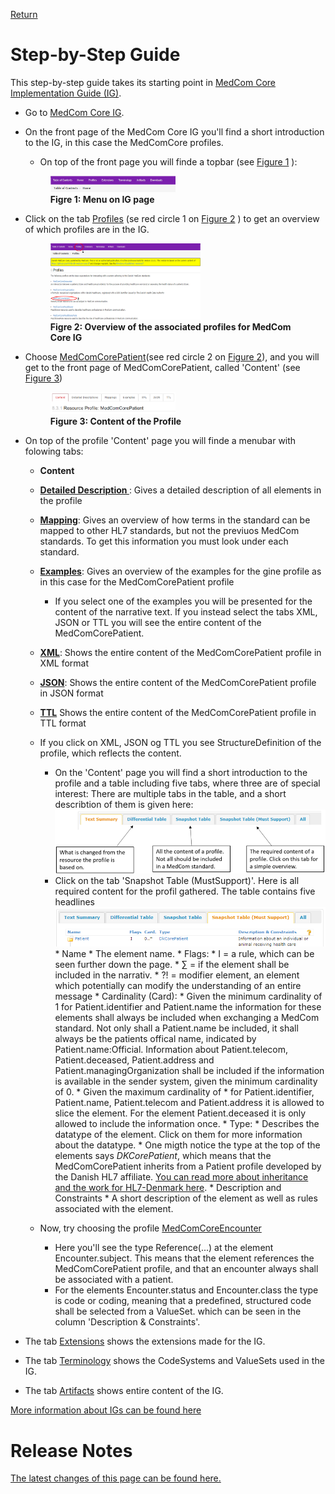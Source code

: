 [Return](NewToFHIR.md)

# Step-by-Step Guide
This step-by-step guide takes its starting point in <a href="https://build.fhir.org/ig/hl7dk/dk-medcom-core/" target="_blank">MedCom Core Implementation Guide (IG)</a>. 

* Go to <a href="https://build.fhir.org/ig/hl7dk/dk-medcom-core/" target="_blank">MedCom Core IG</a>.
* On the front page of the MedCom Core IG you'll find a short introduction to the IG, in this case the MedComCore profiles. 
    * On top of the front page you will finde a topbar (see <a href="#Fig1"> Figure 1</a> ):
    <figure>
    <img src="../images/IG-content.png" alt="shows the content of an IG"  style="width:50%" id="Fig1">
    <figcaption text-align="center"><b>Figre 1: Menu on IG page </b></figcaption>
    </figure>

* Click on the tab <a href="https://build.fhir.org/ig/hl7dk/dk-medcom-core/profiles.html" target="_blank">Profiles</a> (se red circle 1 on <a href="Fig2">Figure 2</a> ) to get an overview of which profiles are in the IG.
    <figure>
    <img src="../images/ProfileOverview.png" alt="Overview of the associated profiles for this IG" style="width:60%" id="Fig2"> <figcaption text-align="center"><b>Figre 2: Overview of the associated profiles for MedCom Core IG </b></figcaption>
    </figure> 
 * Choose <a href="https://build.fhir.org/ig/hl7dk/dk-medcom-core/StructureDefinition-medcom-core-patient.html" target="_blank">MedComCorePatient</a>(see red circle 2 on <a href="Fig2">Figure 2</a>), and you will get to the front page of MedComCorePatient, called 'Content' (see <a href="Fig3">Figure 3</a>)
   
    <figure>
    <img src="../images/ProfileContent.png" alt="Profile Content" style="width:50%" id="Fig3"> <figcaption text-align="center"><b>Figure 3: Content of the Profile </b></figcaption>
    </figure

* On top of the profile 'Content' page you will finde a menubar with folowing tabs: 
    * **Content** 
    * <a href="https://build.fhir.org/ig/hl7dk/dk-medcom-core/StructureDefinition-medcom-core-patient-definitions.html" target="_blank"> <b>Detailed Description </b></a>: Gives a detailed description of all elements in the profile  
    * <a href="https://build.fhir.org/ig/hl7dk/dk-medcom-core/StructureDefinition-medcom-core-patient-mappings.html" target="_blank"><b>Mapping</b></a>: Gives an overview of how terms in the standard can be mapped to other HL7 standards, but not the previuos MedCom standards. To get this information you must look under each standard.
    * <a href="https://build.fhir.org/ig/hl7dk/dk-medcom-core/StructureDefinition-medcom-core-patient-examples.html" target="_blank"><b>Examples</b></a>: Gives an overview of the examples for the gine profile as in this case for the MedComCorePatient profile 
        *  If you select one of the examples you will be presented for the content of the narrative text. If you instead select the tabs XML, JSON or TTL you will see the entire content of the MedComCorePatient.  
    * <a href="https://build.fhir.org/ig/hl7dk/dk-medcom-core/StructureDefinition-medcom-core-patient.profile.xml.html" target="_blank"><b>XML</b></a>: Shows the entire content of the MedComCorePatient profile in XML format
    * <a href="https://build.fhir.org/ig/hl7dk/dk-medcom-core/StructureDefinition-medcom-core-patient-examples.html" target="_blank"><b>JSON</b></a>: Shows the entire content of the MedComCorePatient profile in JSON format
    * <a href="https://build.fhir.org/ig/hl7dk/dk-medcom-core/StructureDefinition-medcom-core-patient.profile.json.html" target="_blank"><b>TTL</b></a> Shows the entire content of the MedComCorePatient profile in TTL format         
    * If you click on XML, JSON og TTL you see StructureDefinition of the profile, which reflects the content. 

      *  On the 'Content' page you will find  a short introduction to the profile and a table including five tabs, where three are of special interest:  There are multiple tabs in the table, and a short describtion of them is given here: 
      ![Table Overview](../images/TableOverview.png)
        * Click on the tab 'Snapshot Table (MustSupport)'. Here is all required content for the profil gathered. The table contains five headlines
                ![Table Content](../images/TableContent.png)
                * Name
                    * The element name.
                * Flags: 
                    * I = a rule, which can be seen further down the page.
                    * &sum; = if the element shall be included in the narrativ. 
                    * ?! = modifier element, an element which potentially can modify the understanding of an entire message
                * Cardinality (Card):
                    * Given the minimum cardinality of 1 for Patient.identifier and Patient.name the information for these elements shall always be included when exchanging a MedCom standard. Not only shall a Patient.name be included, it shall always be the patients offical name, indicated by Patient.name:Official. Information about Patient.telecom, Patient.deceased, Patient.address and Patient.managingOrganization shall be included if the information is available in the sender system, given the minimum cardinality of 0. 
                    * Given the maximum cardinality of * for Patient.identifier, Patient.name, Patient.telecom and Patient.address it is allowed to slice the element. For the element Patient.deceased it is only allowed to include the information once. 
                * Type: 
                    * Describes the datatype of the element. Click on them for more information about the datatype. 
                    * One migth notice the type at the top of the elements says _DKCorePatient_, which means that the MedComCorePatient inherits from a Patient profile developed by the Danish HL7 affiliate. [You can read more about inheritance and the work for HL7-Denmark here](docs\assets\documents\NewToFHIR.md).
                * Description and Constraints
                    * A short description of the element as well as rules associated with the element.
      
    * Now, try choosing the profile <a href="https://build.fhir.org/ig/hl7dk/dk-medcom-core/StructureDefinition-medcom-core-encounter.html" target="_blank">MedComCoreEncounter</a>
        * Here you'll see the type Reference(...) at the element Encounter.subject. This means that the element references the MedComCorePatient profile, and that an encounter always shall be associated with a patient. 
        * For the elements Encounter.status and Encounter.class the type is code or coding, meaning that a predefined, structured code shall be selected from a ValueSet. which can be seen in the column 'Description & Constraints'.  
* The tab <a href="https://build.fhir.org/ig/hl7dk/dk-medcom-core/extensions.html" target="_blank">Extensions</a> shows the extensions made for the IG. 
* The tab <a href="https://build.fhir.org/ig/hl7dk/dk-medcom-core/terminology.html" target="_blank">Terminology</a> shows the CodeSystems and ValueSets used in the IG.
* The tab <a href="https://build.fhir.org/ig/hl7dk/dk-medcom-core/artifacts.html" target="_blank">Artifacts</a> shows entire content of the IG.

[More information about IGs can be found here](https://medcomdk.github.io/MedComLandingPage/assets/documents/NewToFHIR.html#hl7-fhir-documentation)

# Release Notes

[The latest changes of this page can be found here.](ReleaseNotesFHIRImplementationGuide.md)